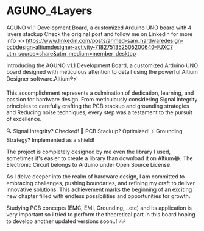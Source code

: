 # AGUNO_4Layers
AGUNO v1.1 Development Board, a customized Arduino UNO board with 4 layers stackup 
Check the original post and follow me on Linkedin for more info >> https://www.linkedin.com/posts/ahmed-sam_hardwaredesign-pcbdesign-altiumdesigner-activity-7182751352505200640-FJXC?utm_source=share&utm_medium=member_desktop

Introducing the AGUNO v1.1 Development Board, a customized Arduino UNO board designed with meticulous attention to detail using the powerful Altium Designer software.Altium®⚡

This accomplishment represents a culmination of dedication, learning, and passion for hardware design. From meticulously considering Signal Integrity principles to carefully crafting the PCB stackup and grounding strategies and Reducing noise techniques, every step was a testament to the pursuit of excellence.

🔍 Signal Integrity? Checked!
📐 PCB Stackup? Optimized!
⚡ Grounding Strategy? Implemented as a shield!

The project is completely designed by me even the library I used, sometimes it's easier to create a library than download it on Altium😂.
The Electronic Circuit belongs to Arduino under Open Source License.

As I delve deeper into the realm of hardware design, I am committed to embracing challenges, pushing boundaries, and refining my craft to deliver innovative solutions. This achievement marks the beginning of an exciting new chapter filled with endless possibilities and opportunities for growth.

Studying PCB concepts (EMC, EMI, Grounding, ..etc) and its application is very important so i tried to perform the theoretical part in this board hoping to develop another updated versions soon..! ⚡⚡


